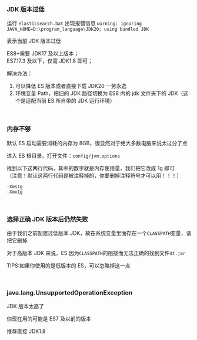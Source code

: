 ### JDK 版本过低

运行 `elasticsearch.bat` 出现报错信息
`warning: ignoring JAVA_HOME=D:\program_language\JDK20; using bundled JDK`

表示当前 JDK 版本过低

ES8+需要 JDK17 及以上版本；  
ES7.17.3 及以下，仅需 JDK1.8 即可；

解决办法：

1. 可以降低 ES 版本或者直接下载 JDK20 一劳永逸
2. 环境变量 Path，把旧的 JDK 路径切换为 ES8 内的 jdk 文件夹下的 JDK（这个是适配当前 ES 所自带的 JDK 运行环境）

<br>

### 内存不够

默认 ES 启动需要消耗的内存为 8GB，很显然对于绝大多数电脑来说太过分了点

进入 ES 根目录，打开文件：`config/jvm.options`

找到以下这两行代码，其中的数字就是内存使用量，我们把它改成 1g 即可  
（注意！默认这两行代码是被注释掉的，你要删掉注释符号才可以用！！！）

```
-Xms1g
-Xmx1g
```

<br>

### 选择正确 JDK 版本后仍然失败

由于我们之前配置过低版本 JDK，故在系统变量里面存在一个`CLASSPATH`变量，请把它删掉

对于高版本 JDK 来说，ES 因为`CLASSPATH`的阻挠而无法正确的找到文件`dt.jar`

TIPS:如果你使用的是低版本的 ES，可以忽略掉这一点

<br>

### java.lang.UnsupportedOperationException

JDK 版本太高了

你现在用的可能是 ES7 及以前的版本

推荐直接 JDK1.8

<br>
